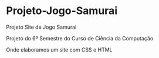 # Projeto-Jogo-Samurai
 Projeto Site de Jogo Samurai

Projeto do 6º Semestre do Curso de Ciência da Computação

Onde elaboramos um site com CSS e HTML
